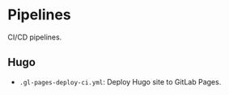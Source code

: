 # Pipelines

CI/CD pipelines.

## Hugo

+ `.gl-pages-deploy-ci.yml`: Deploy Hugo site to GitLab Pages.

